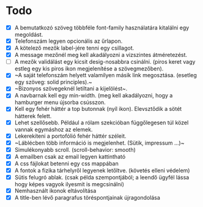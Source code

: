 # Todo

-   [x] A bemutatkozó szöveg többféle font-family használatára kitalálni egy megoldást.
-   [x] Telefonszám legyen opcionális az űrlapon.
-   [x] A kötelező mezők label-jére tenni egy csillagot.
-   [x] A message mezőnél meg kell akadályozni a vizszintes átméretezést.
-   [ ] A mezők validálást egy kicsit desig-nosabbra csinálni. (piros keret vagy estleg egy kis piros ikon megjelenítése a szövegmezőben).
-   [x] ~A saját telefonszám helyett valamilyen másik link megosztása. (esetleg egy szöveg: solid principles).~
-   [x] ~Bizonyos szövegeknél letiltani a kijelölést~.
-   [x] A navbarnak kell egy min-width. (meg kell akadályozni, hogy a hamburger menu újsorba csússzon.
-   [x] Kell egy fehér háttér a top butonnak (nyíl ikon). Elevsztődik a sötét hátterek felett.
-   [x] Lehet szellősebb. Például a rólam szekcióban függőlegesen túl közel vannak egymáshoz az elemek.
-   [x] Lekerekíteni a portofólió fehér háttér széleit.
-   [x] ~Láblécben több információ is megjelenhet. (Sütik, impressum ...)~
-   [x] Simulékonyabb scroll. (scroll-behavior: smooth)
-   [x] A emailben csak az email legyen kattintható
-   [x] A css fájlokat betenni egy css mappában
-   [x] A fontok a fizika tárhelyről legyenek letőltve. (követés elleni védelem)
-   [x] Sütis felugró ablak. (csak példa szempontjából; a leendő ügyfél lássa hogy képes vagyok ilyesmit is megcsinálni)
-   [x] Nemhasznált ikonok eltávolítása
-   [x] A title-ben lévő paragrafus töréspontjainak újragondolása
